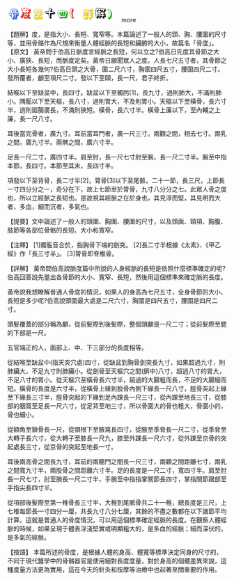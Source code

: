 
![14_骨度第十四(詳解).gif](images/4a26494570076.gif)
 more 


【題解】度，是指大小、長短、寬窄等。本篇論述了一般人的頭、胸、腰圍的尺寸等，並用骨骼作為尺規來衡量人體經脈的長短和臟腑的大小，故篇名「骨度」。
【原文】
黃帝問于伯高日脈度言經脈之長短，何以立之?伯高日先度其骨節之大小、廣狹、長短，而脈度定矣。黃帝日願聞眾人之度。人長七尺五寸者，其骨節之大小長短各幾何?伯高日頭之大骨，圍二尺六寸，胸圍四尺五寸，腰圍四尺二寸。發所覆者，顱至項尺二寸。發以下至頤，長一尺，君子終折。


結喉以下至缺盆中，長四寸。缺盆以下至髑肟[1]，長九寸，過則肺大，不滿則肺小。隅骺以下至天樞，長八寸，過則胃大，不及則胃小。天樞以下至橫骨，長六寸半，過則廻腸廣長，不滿則狹短。橫骨，長六寸半。橫骨上廉以下，至內輔之上廉，長一尺八寸。


耳後當完骨者，廣九寸。耳前當耳門者，廣一尺三寸。兩顴之間，相去七寸。兩乳之間，廣九寸半。兩髀之間，廣六寸半。


足長一尺二寸，廣四寸半。肩至肘，長一尺七寸肘至腕，長一尺二寸半。腕至中指本節，長四寸。本節至其末，長四寸半。


項發以下至背骨，長二寸半[2]，膂骨[3]以下至尾骶，二十一節，長三尺，上節長一寸四分分之一，奇分在下，故上七節至於膂骨，九寸八分分之七。此眾人骨之度也，所以立經脈之長短也。是故視其經脈之在於身也，其見浮而堅，其見明而大者，多血，細而沉者，多氣也。


【提要】文中論述了一般人的頭圍、胸圍、腰圍的尺寸，以及頭面、頸項、胸腹、肢節等各部位骨骼的長短、大小和寬窄。


【注釋】
[1]髑骺音合於，指胸骨下端的劍突。
[2]長二寸半根據《太素》、《甲乙經》作「長三寸半」。
[3]膂骨即脊椎骨。


【詳解】
黃帝問伯高說脈度篇中所說的人身經脈的長短是依照什麼標準確定的呢?伯高回答說先量出各骨節的大小、寬窄、長短，然後用這個標準來確定脈的長度。


黃帝說我想瞭解普通人骨度的情況，如果人的身高為七尺五寸，全身骨節的大小、長短是多少呢?伯高說頭圍最大處是二尺六寸，胸圍是四尺五寸，腰圍是四尺二寸。


頭髮覆蓋的部分稱為顱，從前髮際到後髮際，整個頭顱是一尺二寸；從前髮際至腮的下部是一尺。


五官端正的人，面部上、中、下三部分的長度相等。


從結喉至缺盆中(指天突穴處)四寸，從缺盆到胸骨劍突長九寸，如果超過九寸，則肺臟大，不足九寸則肺臟小。從劍骨至天樞穴之間(臍中)八寸，超過八寸的胃大，不足八寸的胃小。從天樞穴至橫骨長六寸半，超過的大腸粗而長，不足的大腸細而短。橫骨的長度是六寸半，從橫骨上緣到股骨內側下緣長一尺八寸，脛骨突起上緣至下緣長三寸半，脛骨突起的下緣到足內踝長一尺三寸，從內踝至地長三寸，從膝部的胭窩至足長一尺六寸，從足背至地三寸，所以骨圍大的骨也粗大，骨圍小的，骨也細小。


從額角至鎖骨長一尺，從頸根下至腋窩長四寸，從腋至季脅長一尺二寸，從季脅至大轉子長六寸，從大轉子至膝長一尺九，膝至外踝長一尺六寸，從外踝至京骨的突起處長三寸，從京骨的突起至地長一寸。


耳後兩高骨之間長九寸，耳前的兩聽門之間長一尺三寸，兩顴之間距離七寸，兩乳之間寬九寸半，兩股骨之間距離六寸半。足的長度是一尺二寸，寬四寸半。肩至肘長一尺七寸，肘至腕長一尺二寸半，手腕至中指指掌關節長四寸，掌指關節跟部至手指尖長四寸半。


從項部後髮際至第一椎骨長三寸半，大椎到尾骶骨共二十一椎，總長度是三尺，上七椎每節長一寸四分一厘，共長九寸八分七厘，其餘的不盡之數都在以下諸節平均計算。這就是普通人的骨度情況，可以用這個標準確定經脈的長度。在觀察人體經脈的時候，如果呈現于體表浮淺堅實或明顯粗大的，是多血的經脈；細而深伏的，是多氣的經脈。


【按語】
本篇所述的骨度，是根據人體的身高、體寬等標準決定同身的尺寸的，不同于現代醫學中的骨骼器官是使用絕對長度度量，對於身高的個體差異來說，這種度量方法更為實用，這在今天的針灸和按摩等治療中也起著至關重要的作用。


